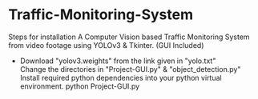 # Traffic-Monitoring-System
<h>Steps for installation<h>
A Computer Vision based Traffic Monitoring System from video footage using YOLOv3 &amp; Tkinter. (GUI Included)
  <ul>
    <li>Download "yolov3.weights" from the link given in "yolo.txt"</li>
Change the directories in "Project-GUI.py" & "object_detection.py"
Install required python dependencies into your python virtual environment.
python Project-GUI.py
</ul>
